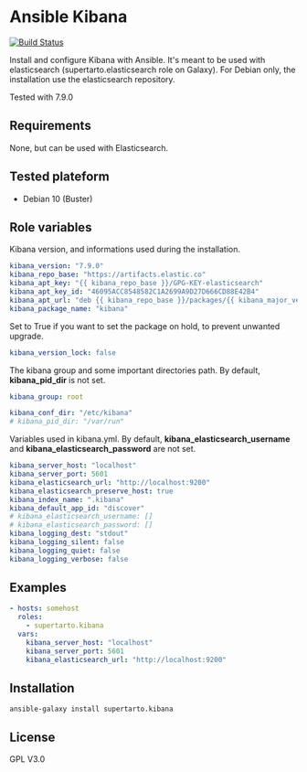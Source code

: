 # Ansible Kibana
[![Build Status](https://travis-ci.com/supertarto/ansible-kibana.svg?branch=master)](https://travis-ci.com/supertarto/ansible-kibana)

Install and configure Kibana with Ansible. It's meant to be used with elasticsearch (supertarto.elasticsearch role on Galaxy). For Debian only, the installation use the elasticsearch repository.

Tested with 7.9.0

## Requirements
None, but can be used with Elasticsearch.

## Tested plateform
* Debian 10 (Buster)

## Role variables
Kibana version, and informations used during the installation.
```yml
kibana_version: "7.9.0"
kibana_repo_base: "https://artifacts.elastic.co"
kibana_apt_key: "{{ kibana_repo_base }}/GPG-KEY-elasticsearch"
kibana_apt_key_id: "46095ACC8548582C1A2699A9D27D666CD88E42B4"
kibana_apt_url: "deb {{ kibana_repo_base }}/packages/{{ kibana_major_version }}/apt stable main"
kibana_package_name: "kibana"
```
Set to True if you want to set the package on hold, to prevent unwanted upgrade.
```yml
kibana_version_lock: false
```
The kibana group and some important directories path. By default, **kibana_pid_dir** is not set.
```yml
kibana_group: root

kibana_conf_dir: "/etc/kibana"
# kibana_pid_dir: "/var/run"
```
Variables used in kibana.yml. By default, **kibana_elasticsearch_username** and **kibana_elasticsearch_password** are not set.
```yml
kibana_server_host: "localhost"
kibana_server_port: 5601
kibana_elasticsearch_url: "http://localhost:9200"
kibana_elasticsearch_preserve_host: true
kibana_index_name: ".kibana"
kibana_default_app_id: "discover"
# kibana_elasticsearch_username: []
# kibana_elasticsearch_password: []
kibana_logging_dest: "stdout"
kibana_logging_silent: false
kibana_logging_quiet: false
kibana_logging_verbose: false
```
## Examples
```yml
- hosts: somehost
  roles:
    - supertarto.kibana
  vars:
    kibana_server_host: "localhost"
    kibana_server_port: 5601
    kibana_elasticsearch_url: "http://localhost:9200"
```

## Installation
```
ansible-galaxy install supertarto.kibana
```
## License
GPL V3.0
